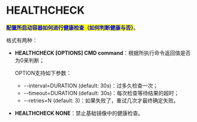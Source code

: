 # HEALTHCHECK

<mark style="color:blue;">**配置所启动容器如何进行健康检查（如何判断健康与否）**</mark>。

格式有两种：

*   **HEALTHCHECK \[OPTIONS] CMD command**：根据所执行命令返回值是否为0来判断；

    OPTION支持如下参数：

    * \--interval=DURATION (default: 30s)：过多久检查一次；
    * \--timeout=DURATION (default: 30s)：每次检查等待结果的超时；
    * \--retries=N (default: 3)：如果失败了，重试几次才最终确定失败。
* **HEALTHCHECK NONE**：禁止基础镜像中的健康检查。
